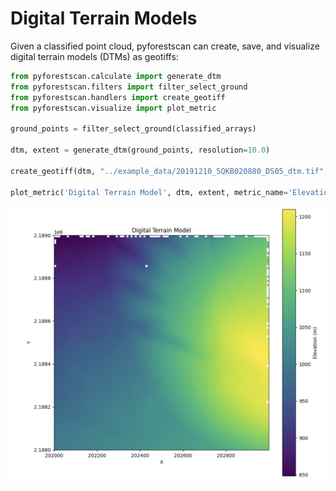 # Digital Terrain Models

Given a classified point cloud, pyforestscan can create, save, and visualize digital terrain models (DTMs) as geotiffs:

```python
from pyforestscan.calculate import generate_dtm
from pyforestscan.filters import filter_select_ground
from pyforestscan.handlers import create_geotiff
from pyforestscan.visualize import plot_metric

ground_points = filter_select_ground(classified_arrays)

dtm, extent = generate_dtm(ground_points, resolution=10.0)

create_geotiff(dtm, "../example_data/20191210_5QKB020880_DS05_dtm.tif", "EPSG:32605", extent)

plot_metric('Digital Terrain Model', dtm, extent, metric_name='Elevation (m)', cmap='viridis', fig_size=None)
```

![puu_2d.png](../images/dtm.png)

